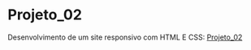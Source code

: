 # Projeto_02
 Desenvolvimento de um site responsivo com HTML E CSS: [Projeto_02](https://gabrielhenrip.github.io/Projeto_02/)
